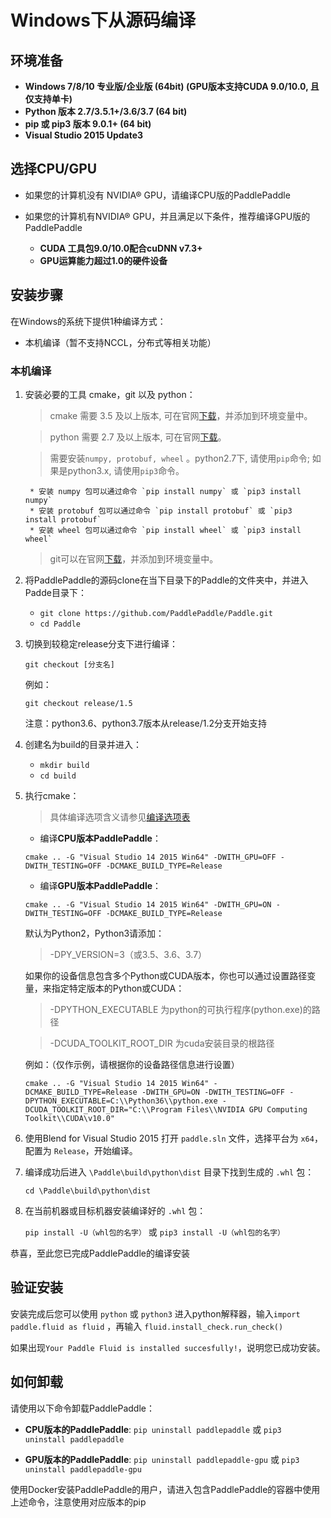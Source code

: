 # **Windows下从源码编译**

## 环境准备

* **Windows 7/8/10 专业版/企业版 (64bit) (GPU版本支持CUDA 9.0/10.0, 且仅支持单卡)**
* **Python 版本 2.7/3.5.1+/3.6/3.7 (64 bit)**
* **pip 或 pip3 版本 9.0.1+ (64 bit)**
* **Visual Studio 2015 Update3**

## 选择CPU/GPU

* 如果您的计算机没有 NVIDIA® GPU，请编译CPU版的PaddlePaddle

* 如果您的计算机有NVIDIA® GPU，并且满足以下条件，推荐编译GPU版的PaddlePaddle
    * **CUDA 工具包9.0/10.0配合cuDNN v7.3+**
    * **GPU运算能力超过1.0的硬件设备**

## 安装步骤

在Windows的系统下提供1种编译方式：

* 本机编译（暂不支持NCCL，分布式等相关功能）

<a name="win_source"></a>
### **本机编译**

1. 安装必要的工具 cmake，git 以及 python：

    > cmake 需要 3.5 及以上版本, 可在官网[下载](https://cmake.org/download/)，并添加到环境变量中。

    > python 需要 2.7 及以上版本, 可在官网[下载](https://www.python.org/download/releases/2.7/)。

    > 需要安装`numpy, protobuf, wheel` 。python2.7下, 请使用`pip`命令; 如果是python3.x, 请使用`pip3`命令。

        * 安装 numpy 包可以通过命令 `pip install numpy` 或 `pip3 install numpy`
        * 安装 protobuf 包可以通过命令 `pip install protobuf` 或 `pip3 install protobuf`
        * 安装 wheel 包可以通过命令 `pip install wheel` 或 `pip3 install wheel`

    > git可以在官网[下载](https://gitforwindows.org/)，并添加到环境变量中。

2. 将PaddlePaddle的源码clone在当下目录下的Paddle的文件夹中，并进入Padde目录下：

    - `git clone https://github.com/PaddlePaddle/Paddle.git`
    - `cd Paddle`

3. 切换到较稳定release分支下进行编译：

    `git checkout [分支名]`

    例如：

    `git checkout release/1.5`

    注意：python3.6、python3.7版本从release/1.2分支开始支持

4. 创建名为build的目录并进入：

    - `mkdir build`
    - `cd build`

5. 执行cmake：

    > 具体编译选项含义请参见[编译选项表](../Tables.html#Compile)

    *  编译**CPU版本PaddlePaddle**：
	
    `cmake .. -G "Visual Studio 14 2015 Win64" -DWITH_GPU=OFF -DWITH_TESTING=OFF -DCMAKE_BUILD_TYPE=Release`

    *  编译**GPU版本PaddlePaddle**：
	
    `cmake .. -G "Visual Studio 14 2015 Win64" -DWITH_GPU=ON -DWITH_TESTING=OFF -DCMAKE_BUILD_TYPE=Release`

    默认为Python2，Python3请添加：

    > -DPY_VERSION=3（或3.5、3.6、3.7）

    如果你的设备信息包含多个Python或CUDA版本，你也可以通过设置路径变量，来指定特定版本的Python或CUDA：

    > -DPYTHON_EXECUTABLE 为python的可执行程序(python.exe)的路径

    > -DCUDA_TOOLKIT_ROOT_DIR 为cuda安装目录的根路径

    例如：（仅作示例，请根据你的设备路径信息进行设置）
	
    `cmake .. -G "Visual Studio 14 2015 Win64" -DCMAKE_BUILD_TYPE=Release -DWITH_GPU=ON -DWITH_TESTING=OFF -DPYTHON_EXECUTABLE=C:\\Python36\\python.exe -DCUDA_TOOLKIT_ROOT_DIR="C:\\Program Files\\NVIDIA GPU Computing Toolkit\\CUDA\v10.0"`

6. 使用Blend for Visual Studio 2015 打开 `paddle.sln` 文件，选择平台为 `x64`，配置为 `Release`，开始编译。

7. 编译成功后进入 `\Paddle\build\python\dist` 目录下找到生成的 `.whl` 包：

    `cd \Paddle\build\python\dist`

8. 在当前机器或目标机器安装编译好的 `.whl` 包：

    `pip install -U（whl包的名字）` 或 `pip3 install -U（whl包的名字）`

恭喜，至此您已完成PaddlePaddle的编译安装

## **验证安装**
安装完成后您可以使用 `python` 或 `python3` 进入python解释器，输入`import paddle.fluid as fluid` ，再输入
 `fluid.install_check.run_check()`

如果出现`Your Paddle Fluid is installed succesfully!`，说明您已成功安装。

## **如何卸载**
请使用以下命令卸载PaddlePaddle：

* **CPU版本的PaddlePaddle**: `pip uninstall paddlepaddle` 或 `pip3 uninstall paddlepaddle`

* **GPU版本的PaddlePaddle**: `pip uninstall paddlepaddle-gpu` 或 `pip3 uninstall paddlepaddle-gpu`

使用Docker安装PaddlePaddle的用户，请进入包含PaddlePaddle的容器中使用上述命令，注意使用对应版本的pip
